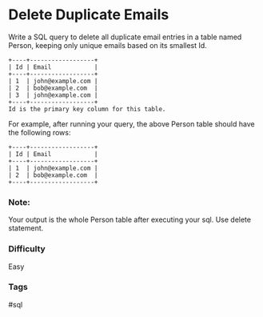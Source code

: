 # Delete Duplicate Emails

Write a SQL query to delete all duplicate email entries in a table named
Person, keeping only unique emails based on its smallest Id.

```
+----+------------------+
| Id | Email            |
+----+------------------+
| 1  | john@example.com |
| 2  | bob@example.com  |
| 3  | john@example.com |
+----+------------------+
Id is the primary key column for this table.
```

For example, after running your query, the above Person table should have
the following rows:

```
+----+------------------+
| Id | Email            |
+----+------------------+
| 1  | john@example.com |
| 2  | bob@example.com  |
+----+------------------+
```

### Note:

Your output is the whole Person table after executing your sql. Use delete statement.

### Difficulty

Easy

### Tags

#sql